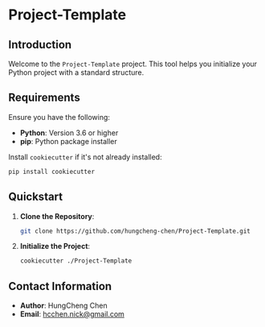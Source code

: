 # Project-Template

## Introduction

Welcome to the `Project-Template` project. This tool helps you initialize your Python project with a standard structure.

## Requirements

Ensure you have the following:

- **Python**: Version 3.6 or higher
- **pip**: Python package installer

Install `cookiecutter` if it's not already installed:

```bash
pip install cookiecutter
```

## Quickstart

1. **Clone the Repository**:
    ```sh
    git clone https://github.com/hungcheng-chen/Project-Template.git
    ```

2. **Initialize the Project**:
    ```sh
    cookiecutter ./Project-Template
    ```

## Contact Information

- **Author**: HungCheng Chen
- **Email**: [hcchen.nick@gmail.com](mailto:hcchen.nick@gmail.com)